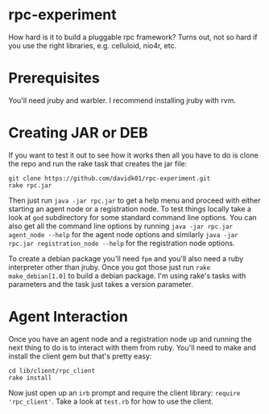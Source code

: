 rpc-experiment
==============

How hard is it to build a pluggable rpc framework? Turns out, not so hard if you use the right libraries, e.g.
celluloid, nio4r, etc.

Prerequisites
=============

You'll need jruby and warbler. I recommend installing jruby with rvm.

Creating JAR or DEB
===================

If you want to test it out to see how it works then all you have to do is clone the repo and run the rake
task that creates the jar file:
```
git clone https://github.com/davidk01/rpc-experiment.git
rake rpc.jar
```

Then just run `java -jar rpc.jar` to get a help menu and proceed with either starting an agent node or
a registration node. To test things locally take a look at `god` subdirectory for some standard command
line options. You can also get all the command line options by running `java -jar rpc.jar agent_node --help`
for the agent node options and similarly `java -jar rpc.jar registration_node --help` for the registration
node options.

To create a debian package you'll need `fpm` and you'll also need a ruby interpreter other than jruby. Once you
got those just run `rake make_debian[1.0]` to build a debian package. I'm using rake's tasks with parameters and
the task just takes a version parameter.

Agent Interaction
=================

Once you have an agent node and a registration node up and running the next thing to do is to interact with them
from ruby. You'll need to make and install the client gem but that's pretty easy:
```
cd lib/client/rpc_client
rake install
```

Now just open up an `irb` prompt and require the client library: `require 'rpc_client'`. Take a look at `test.rb`
for how to use the client.
